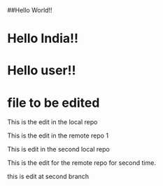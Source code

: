 ##Hello World!!
# Hello India!!
# Hello user!!
# file to be edited


This is the edit in the local repo

This is the edit in the remote repo 1


This is edit in the second local repo

This is the edit for the remote repo for second time.

this is edit at second branch

